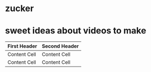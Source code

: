 # zucker
# sweet ideas about videos to make
| First Header  | Second Header |
| ------------- | ------------- |
| Content Cell  | Content Cell  |
| Content Cell  | Content Cell  |
